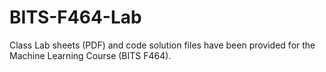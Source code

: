 # BITS-F464-Lab
Class Lab sheets (PDF) and code solution files have been provided for the Machine Learning Course (BITS F464).
